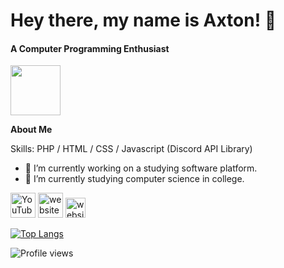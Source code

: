 # Hey there, my name is Axton! 👋
#### A Computer Programming Enthusiast
<img height="80px" src="https://discord.c99.nl/widget/theme-3/360832097495285761.png" />

**About Me**

Skills: PHP / HTML / CSS /  Javascript (Discord API Library)

- 🔭 I’m currently working on a studying software platform.
- 🌱 I’m currently studying computer science in college. 

[<img src='https://pnggrid.com/wp-content/uploads/2021/07/White-YouTube-Logo-Transparent.png' alt='YouTube' height='40'>](https://www.youtube.com/channel/UCQ33WJtEvMq4g6M3g8foeQQ)  [<img src='https://icon-library.com/images/globe-icon-white/globe-icon-white-8.jpg' alt='website' height='40'>](https://axtonprice.com)  [<img src='https://discord.com/assets/145dc557845548a36a82337912ca3ac5.svg' alt='website' height='32'>](https://discord.gg/dP3MuBATGc)  

[![Top Langs](https://github-readme-stats.vercel.app/api/top-langs/?username=axtonprice)](https://github.com/anuraghazra/github-readme-stats)

![Profile views](https://gpvc.arturio.dev/axtonprice)
